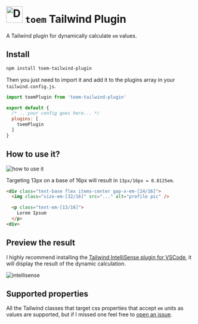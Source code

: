 # <img class="not-prose" src="https://github.com/matiasperz/toem-tailwind-plugin/assets/43894343/14b223fb-2fc8-4ae9-93ef-ef0de74c921f" alt="Description of the image" style="width:44px; display:inline;"> `toem` Tailwind Plugin

A Tailwind plugin for dynamically calculate `em` values.

## Install

```bash
npm install toem-tailwind-plugin
```

Then you just need to import it and add it to the plugins array in your `tailwind.config.js`.

```javascript
import toemPlugin from 'toem-tailwind-plugin'

export default {
  /* ...your config goes here... */
  plugins: [
    toemPlugin
  ]
}
```

## How to use it?

![how to use it](https://assets.matiasperez.dev/toem-tailwind-plugin/how-to-use-it.png?v=6)

Targeting 13px on a base of 16px will result in `13px/16px = 0.8125em`.
```html
<div class="text-base flex items-center gap-x-em-[24/16]">
  <img class="size-em-[32/16]" src="..." alt="profile pic" />

  <p class="text-em-[13/16]">
    Lorem Ipsum
  </p>
<div>
```

## Preview the result
I highly recommend installing the [Tailwind IntelliSense plugin for VSCode](https://marketplace.visualstudio.com/items?itemName=bradlc.vscode-tailwindcss), it will display the result of the dynamic calculation.

![intellisense](https://assets.matiasperez.dev/toem-tailwind-plugin/intellisense.png?v=3)

## Supported properties
All the Tailwind classes that target css properties that accept `em` units as values are supported, but if I missed one feel free to [open an issue](https://github.com/matiasperz/toem-tailwind-plugin/issues/new).
